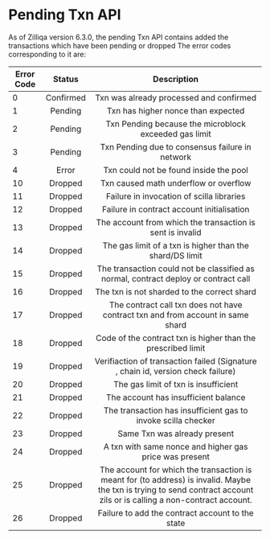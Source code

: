 # Pending Txn API

As of Zilliqa version 6.3.0, the pending Txn API contains added the transactions which have been pending or dropped
The error codes corresponding to it are:

| Error Code | Status | Description |
|------------|:------------------------------:|:-----------:|
| 0 |  Confirmed | Txn was already processed and confirmed |
| 1 | Pending | Txn has higher nonce than expected |
| 2 | Pending | Txn Pending because the microblock exceeded gas limit |
| 3 | Pending | Txn Pending due to consensus failure in network |
| 4 | Error | Txn could not be found inside the pool |
| 10 | Dropped |  Txn caused math underflow or overflow |
| 11 | Dropped | Failure in invocation of scilla libraries |
| 12 | Dropped | Failure in contract account initialisation |
| 13 | Dropped | The account from which the transaction is sent is invalid |
| 14 | Dropped | The gas limit of a txn is higher than the shard/DS limit |
| 15 | Dropped | The transaction could not be classified as normal, contract deploy or contract call  |
| 16 | Dropped | The txn is not sharded to the correct shard |
| 17 | Dropped | The contract call txn does not have contract txn and from account in same shard |
| 18 | Dropped | Code of the contract txn is higher than the prescribed limit |
| 19 | Dropped | Verifiaction of transaction failed (Signature , chain id, version check failure) |
| 20 | Dropped | The gas limit of txn is insufficient |
| 21 | Dropped | The account has insufficient balance |
| 22 | Dropped | The transaction has insufficient gas to invoke scilla checker |
| 23 | Dropped | Same Txn was already present |
| 24 | Dropped | A txn with same nonce and higher gas price was present|
| 25 | Dropped | The account for which the transaction is meant for (to address) is invalid. Maybe the txn is trying to send contract account zils or is calling a non-contract account. |
| 26 | Dropped | Failure to add the contract account to the state |